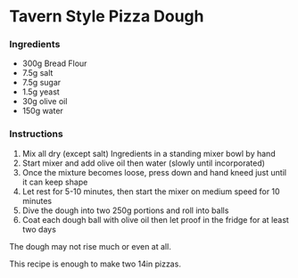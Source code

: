 # Tavern Style Pizza Dough 

### Ingredients 
- 300g Bread Flour 
- 7.5g salt  
- 7.5g sugar  
- 1.5g yeast  
- 30g olive oil  
- 150g water

### Instructions
1. Mix all dry (except salt) Ingredients in a standing mixer bowl by hand
2. Start mixer and add olive oil then water (slowly until incorporated)
3. Once the mixture becomes loose, press down and hand kneed just until it can keep shape
4. Let rest for 5-10 minutes, then start the mixer on medium speed for 10 minutes
5. Dive the dough into two 250g portions and roll into balls
6. Coat each dough ball with olive oil then let proof in the fridge for at least two days 

The dough may not rise much or even at all. 

This recipe is enough to make two 14in pizzas. 
